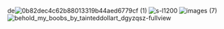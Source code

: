de![0b82dec4c62b88013319b44aed6779cf (1)](https://github.com/user-attachments/assets/69de94ee-8139-47dc-b3c5-fc2121d03ae7)
![s-l1200](https://github.com/user-attachments/assets/55ac5b91-ba3b-4d22-89c4-524e57152ffd)
![images (7)](https://github.com/user-attachments/assets/99c5f938-c819-4e18-89b3-d474a1da4cf1)
![behold_my_boobs_by_tainteddollart_dgyzqsz-fullview](https://github.com/user-attachments/assets/2e5bcfd1-9cda-4e4e-8fe2-13bde71c00a5)

